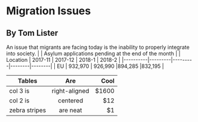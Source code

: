 # Migration Issues
## By Tom Lister
An issue that migrants are facing today is the inability to properly integrate into society.
|          | Asylum applications pending at the end of the month |
| Location | 2017-11 | 2017-12 | 2018-1 | 2018-2 |
|----------|---------|---------|--------|--------|
|    EU    | 932,970 | 926,990 |894,285 |832,195 |

| Tables        | Are           | Cool  |
| ------------- |:-------------:| -----:|
| col 3 is      | right-aligned | $1600 |
| col 2 is      | centered      |   $12 |
| zebra stripes | are neat      |    $1 |